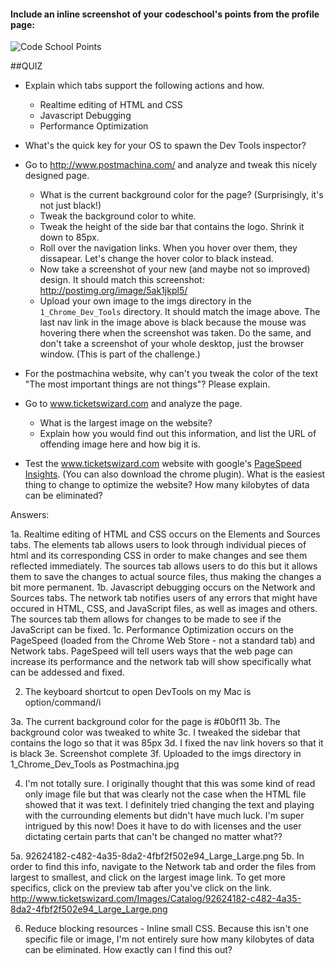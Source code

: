 #### Include an inline screenshot of your codeschool's points from the profile page:

![Code School Points](http://phase_0_unit_1/week_2/1_Chrome_Dev_Tools/imgs/Code_School_Points.jpg)

##QUIZ
* Explain which tabs support the following actions and how.
  * Realtime editing of HTML and CSS 
  * Javascript Debugging
  * Performance Optimization 

* What's the quick key for your OS to spawn the Dev Tools inspector?

* Go to http://www.postmachina.com/ and analyze and tweak this nicely designed page.
  * What is the current background color for the page?  (Surprisingly, it's not just black!)
  * Tweak the background color to white.
  * Tweak the height of the side bar that contains the logo.  Shrink it down to 85px.
  * Roll over the navigation links.  When you hover over them, they dissapear.  Let's change the hover color to black instead.
  * Now take a screenshot of your new (and maybe not so improved) design.  It should match this screenshot: http://postimg.org/image/5ak1jkpl5/
  * Upload your own image to the imgs directory in the `1_Chrome_Dev_Tools` directory.  It should match the image above. The last nav link in the image above is black because the mouse was hovering there when the screenshot was taken. Do the same, and don't take a screenshot of your whole desktop, just the browser window. (This is part of the challenge.)

* For the postmachina website, why can't you tweak the color of the text "The most important things are not things"?  Please explain.

* Go to www.ticketswizard.com and analyze the page.  
  * What is the largest image on the website? 
  * Explain how you would find out this information, and list the URL of offending image here and how big it is.

* Test the www.ticketswizard.com website with google's [PageSpeed Insights](http://www.ticketswizard.com/).  (You can also download the chrome plugin).  What is the easiest thing to change to optimize the website?  How many kilobytes of data can be eliminated?


Answers:

1a. Realtime editing of HTML and CSS occurs on the Elements and Sources tabs. The elements tab allows users to look through individual pieces of html and its corresponding CSS in order to make changes and see them reflected immediately. The sources tab allows users to do this but it allows them to save the changes to actual source files, thus making the changes a bit more permanent. 
1b. Javascript debugging occurs on the Network and Sources tabs. The network tab notifies users of any errors that might have occured in HTML, CSS, and JavaScript files, as well as images and others. The sources tab them allows for changes to be made to see if the JavaScript can be fixed.
1c. Performance Optimization occurs on the PageSpeed (loaded from the Chrome Web Store - not a standard tab) and Network tabs. PageSpeed will tell users ways that the web page can increase its performance and the network tab will show specifically what can be addessed and fixed.

2. The keyboard shortcut to open DevTools on my Mac is option/command/i

3a. The current background color for the page is #0b0f11
3b. The background color was tweaked to white
3c. I tweaked the sidebar that contains the logo so that it was 85px
3d. I fixed the nav link hovers so that it is black
3e. Screenshot complete
3f. Uploaded to the imgs directory in 1_Chrome_Dev_Tools as Postmachina.jpg

4. I'm not totally sure. I originally thought that this was some kind of read only image file but that was clearly not the case when the HTML file showed that it was text. I definitely tried changing the text and playing with the currounding elements but didn't have much luck. I'm super intrigued by this now! Does it have to do with licenses and the user dictating certain parts that can't be changed no matter what??

5a. 92624182-c482-4a35-8da2-4fbf2f502e94_Large_Large.png
5b. In order to find this info, navigate to the Network tab and order the files from largest to smallest, and click on the largest image link. To get more specifics, click on the preview tab after you've click on the link.
http://www.ticketswizard.com/Images/Catalog/92624182-c482-4a35-8da2-4fbf2f502e94_Large_Large.png

6. Reduce blocking resources - Inline small CSS. Because this isn't one specific file or image, I'm not entirely sure how many kilobytes of data can be eliminated. How exactly can I find this out? 